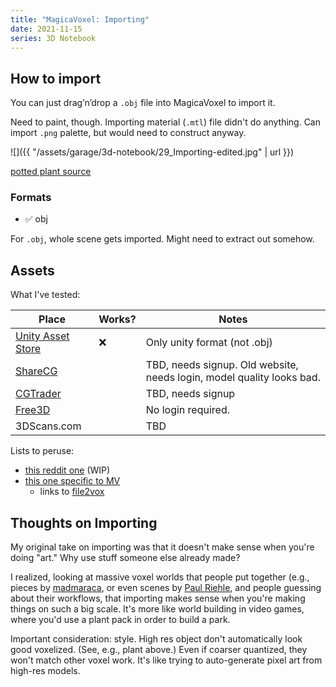 ```yaml
---
title: "MagicaVoxel: Importing"
date: 2021-11-15
series: 3D Notebook
---
```


## How to import

You can just drag’n’drop a `.obj` file into MagicaVoxel to import it.

Need to paint, though. Importing material (`.mtl`) file didn't do anything. Can import `.png` palette, but would need to construct anyway.

![]({{ "/assets/garage/3d-notebook/29_Importing-edited.jpg" | url }})

<p class="figcaption">
<a href="https://free3d.com/3d-model/indoor-pot-plant-77983.html">
potted plant source
</a>
</p>

### Formats

- ✅ obj

For `.obj`, whole scene gets imported. Might need to extract out somehow.

## Assets

What I've tested:

Place             | Works?   | Notes
---               | ---      | ---
[Unity Asset Store](https://assetstore.unity.com/?category=3d&free=true) | ❌ | Only unity format (not .obj)
[ShareCG](https://sharecg.com/b/5/3D-Models/) | | TBD, needs signup. Old website, needs login, model quality looks bad.
[CGTrader](https://www.cgtrader.com/3d-models?free=1) | | TBD, needs signup
[Free3D](https://free3d.com/3d-models/obj) | | No login required.
3DScans.com | | TBD

Lists to peruse:

- [this reddit one](https://www.reddit.com/r/gamedev/comments/9h86m9/what_are_good_repositories_for_free_3d_models/) (WIP)
- [this one specific to MV](https://thebitcave.gitbook.io/magicavoxel-resources/exporting-models/importing-3d-models)
    - links to [file2vox](https://github.com/Zarbuz/FileToVox)

## Thoughts on Importing

My original take on importing was that it doesn't make sense when you're doing "art." Why use stuff someone else already made?

I realized, looking at massive voxel worlds that people put together (e.g., pieces by [madmaraca](https://www.artstation.com/madmaraca), or even scenes by [Paul Riehle](https://dribbble.com/paulriehle), and people guessing about their workflows, that importing makes sense when you're making things on such a big scale. It's more like world building in video games, where you'd use a plant pack in order to build a park.

Important consideration: style. High res object don't automatically look good voxelized. (See, e.g., plant above.) Even if coarser quantized, they won't match other voxel work. It's like trying to auto-generate pixel art from high-res models.
